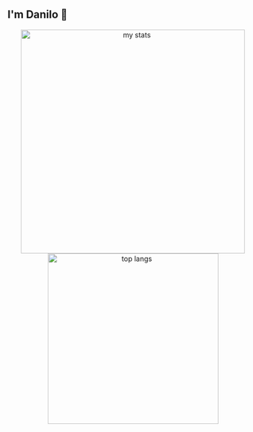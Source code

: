 ## I'm Danilo 👋
<div align="center">
    <img alt="my stats" width="450" src="https://github-readme-stats.vercel.app/api?username=danilocb21&show_icons=true&theme=radical">
    <img alt="top langs" width="343" src="https://github-readme-stats.vercel.app/api/top-langs/?username=danilocb21&layout=compact&theme=radical">
</div>

